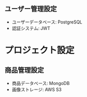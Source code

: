 
## ユーザー管理設定
- ユーザーデータベース: PostgreSQL
- 認証システム: JWT
# プロジェクト設定
## 商品管理設定
- 商品データベース: MongoDB
- 画像ストレージ: AWS S3